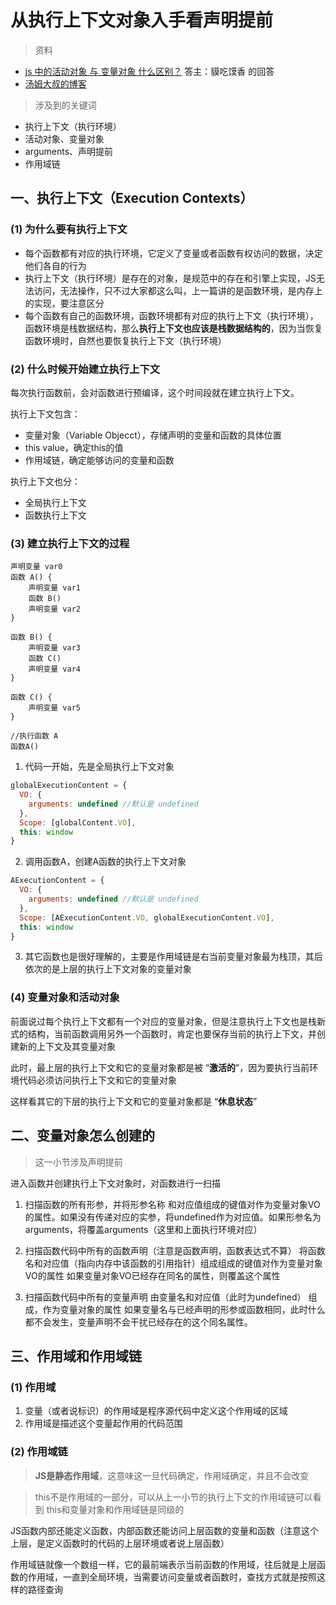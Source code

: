 # 从执行上下文对象入手看声明提前
> 资料
- [js 中的活动对象 与 变量对象 什么区别？](https://www.zhihu.com/question/36393048) 答主：貘吃馍香 的回答
- [汤姆大叔的博客](https://www.cnblogs.com/TomXu/archive/2011/12/15/2288411.html) 

> 涉及到的关键词
- 执行上下文（执行环境）
- 活动对象、变量对象
- arguments、声明提前
- 作用域链
## 一、执行上下文（Execution Contexts）

### (1) 为什么要有执行上下文
- 每个函数都有对应的执行环境，它定义了变量或者函数有权访问的数据，决定他们各自的行为
- 执行上下文（执行环境）是存在的对象，是规范中的存在和引擎上实现，JS无法访问，无法操作，只不过大家都这么叫，上一篇讲的是函数环境，是内存上的实现，要注意区分
- 每个函数有自己的函数环境，函数环境都有对应的执行上下文（执行环境），函数环境是栈数据结构，那么**执行上下文也应该是栈数据结构的**，因为当恢复函数环境时，自然也要恢复执行上下文（执行环境）

### (2) 什么时候开始建立执行上下文
每次执行函数前，会对函数进行预编译，这个时间段就在建立执行上下文。

执行上下文包含：
- 变量对象（Variable Objecct），存储声明的变量和函数的具体位置
- this value，确定this的值
- 作用域链，确定能够访问的变量和函数

执行上下文也分：
- 全局执行上下文
- 函数执行上下文

### (3) 建立执行上下文的过程

```
声明变量 var0
函数 A() {
    声明变量 var1
    函数 B()
    声明变量 var2
}

函数 B() {
    声明变量 var3
    函数 C()
    声明变量 var4
}

函数 C() {
    声明变量 var5
}

//执行函数 A
函数A()
```
1. 代码一开始，先是全局执行上下文对象
```javascript
globalExecutionContent = {
  VO: {
    arguments: undefined //默认是 undefined
  },
  Scope: [globalContent.VO],
  this: window
}
```
2. 调用函数A，创建A函数的执行上下文对象
```javascript
AExecutionContent = {
  VO: {
    arguments: undefined //默认是 undefined
  },
  Scope: [AExecutionContent.VO, globalExecutionContent.VO],
  this: window
}
```
3. 其它函数也是很好理解的，主要是作用域链是右当前变量对象最为栈顶，其后依次的是上层的执行上下文对象的变量对象


### (4) 变量对象和活动对象
前面说过每个执行上下文都有一个对应的变量对象，但是注意执行上下文也是栈新式的结构，当前函数调用另外一个函数时，肯定也要保存当前的执行上下文，并创建新的上下文及其变量对象

此时，最上层的执行上下文和它的变量对象都是被 “**激活的**”，因为要执行当前环境代码必须访问执行上下文和它的变量对象

这样看其它的下层的执行上下文和它的变量对象都是 “**休息状态**”


## 二、变量对象怎么创建的
> 这一小节涉及声明提前

进入函数并创建执行上下文对象时，对函数进行一扫描
1. 扫描函数的所有形参，并将形参名称 和对应值组成的键值对作为变量对象VO的属性。如果没有传递对应的实参，将undefined作为对应值。如果形参名为arguments，将覆盖arguments（这里和上面执行环境对应）  

2. 扫描函数代码中所有的函数声明（注意是函数声明，函数表达式不算）
将函数名和对应值（指向内存中该函数的引用指针）组成组成的键值对作为变量对象VO的属性
如果变量对象VO已经存在同名的属性，则覆盖这个属性  

3. 扫描函数代码中所有的变量声明
由变量名和对应值（此时为undefined） 组成，作为变量对象的属性
如果变量名与已经声明的形参或函数相同，此时什么都不会发生，变量声明不会干扰已经存在的这个同名属性。

## 三、作用域和作用域链

### (1) 作用域
1. 变量（或者说标识）的作用域是程序源代码中定义这个作用域的区域
2. 作用域是描述这个变量起作用的代码范围

### (2) 作用域链
> **JS是静态作用域**，这意味这一旦代码确定，作用域确定，并且不会改变

> this不是作用域的一部分，可以从上一小节的执行上下文的作用域链可以看到 this和变量对象和作用域链是同级的

JS函数内部还能定义函数，内部函数还能访问上层函数的变量和函数（注意这个上层，是定义函数时的代码的上层环境或者说上层函数）

作用域链就像一个数组一样，它的最前端表示当前函数的作用域，往后就是上层函数的作用域，一直到全局环境，当需要访问变量或者函数时，查找方式就是按照这样的路径查询